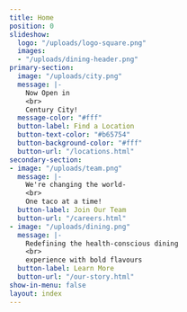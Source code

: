 ```yaml
---
title: Home
position: 0
slideshow:
  logo: "/uploads/logo-square.png"
  images:
  - "/uploads/dining-header.png"
primary-section:
  image: "/uploads/city.png"
  message: |-
    Now Open in
    <br>
    Century City!
  message-color: "#fff"
  button-label: Find a Location
  button-text-color: "#b65754"
  button-background-color: "#fff"
  button-url: "/locations.html"
secondary-section:
- image: "/uploads/team.png"
  message: |-
    We're changing the world-
    <br>
    One taco at a time!
  button-label: Join Our Team
  button-url: "/careers.html"
- image: "/uploads/dining.png"
  message: |-
    Redefining the health-conscious dining
    <br>
    experience with bold flavours
  button-label: Learn More
  button-url: "/our-story.html"
show-in-menu: false
layout: index
---
```


